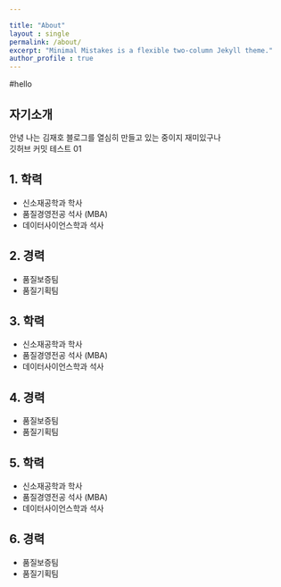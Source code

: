 ```yaml
---

title: "About"
layout : single
permalink: /about/
excerpt: "Minimal Mistakes is a flexible two-column Jekyll theme."
author_profile : true
---
```


#hello 

## 자기소개
안녕 나는 김재호 블로그를 열심히 만들고 있는 중이지 재미있구나<br>
깃허브 커밋 테스트 01


## 1. 학력
- 신소재공학과 학사
- 품질경영전공 석사 (MBA)
- 데이터사이언스학과 석사

## 2. 경력

- 품질보증팀
- 품질기획팀

## 3. 학력
- 신소재공학과 학사
- 품질경영전공 석사 (MBA)
- 데이터사이언스학과 석사

## 4. 경력

- 품질보증팀
- 품질기획팀

## 5. 학력
- 신소재공학과 학사
- 품질경영전공 석사 (MBA)
- 데이터사이언스학과 석사

## 6. 경력

- 품질보증팀
- 품질기획팀